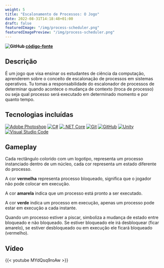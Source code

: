 ```yaml
---
weight: 5
title: "Escalonamento de Processos: O Jogo"
date: 2022-08-31T14:18:48+01:00
draft: false
featuredImage: "/img/process-scheduler.png"
featuredImagePreview: "/img/process-scheduler.png"
---
```


**![GitHub](/img/github-icon-2.svg) [código-fonte](https://github.com/Tsarbomba69-com/Escalonamento-de-Processos)**

## Descrição

É um jogo que visa ensinar os estudantes de ciência da computação, aprenderem sobre o conceito de escalonação de processos em sistemas operativos. Tu tomas a responsabilidade do escalonador de processos de determinar quando acontece o mudança de contexto (troca de processo) ou seja qual processo será executado em determinado momento e por quanto tempo.

## Tecnologias incluídas

[![Adobe Photoshop](/img/adobe-photoshop-cs6.svg)](https://www.adobe.com/br/products/photoshop.html)
[![C#](/img/c--4.svg)](https://docs.microsoft.com/en-us/dotnet/csharp/)
[![.NET Core](/img/NET_Core_Logo_small.svg)](https://dotnet.microsoft.com/en-us/)
[![Git](/img/git-icon.svg)](https://git-scm.com)
[![GitHub](/img/github-icon-1.svg)](https://github.com)
[![Unity](/img/unity-69.svg)](https://unity.com)
[![Visual Studio Code](/img/visual-studio-code-1.svg)](https://code.visualstudio.com)

## Gameplay

Cada rectângulo colorido com um logotipo, representa um processo instanciado dentro de um núcleo, cada cor representa um estado diferente do processo.

A cor **vermelha** representa processo bloqueado, significa que o jogador não pode colocar em execução.

A cor **amarela** indica que um processo está pronto a ser executado.

A cor **verde** indica um processo em execução, apenas um processo pode estar em execução a cada instante.

Quando um processo estiver a piscar, simboliza a mudança de estado entre bloqueado e não bloqueado. Se estiver bloqueado ele irá desbloquear (ficar amarelo), se estiver desbloqueado ou em execução ele ficará bloqueado (vermelho).

## Vídeo

{{< youtube MYdQsq9roAw >}}
